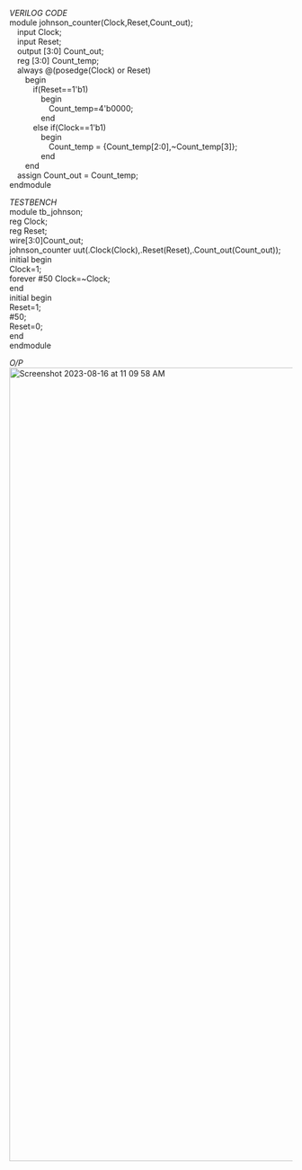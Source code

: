 *VERILOG CODE*
<br>module johnson_counter(Clock,Reset,Count_out);
<br>  &emsp;input Clock;
<br>  &emsp;input Reset;
<br>  &emsp;output [3:0] Count_out;
<br>  &emsp;reg [3:0] Count_temp;
<br>  &emsp;always @(posedge(Clock) or Reset)
<br>  &emsp;&emsp;begin
<br>  &emsp;&emsp;&emsp;if(Reset==1'b1)
<br>  &emsp;&emsp;&emsp;&emsp;begin
<br>  &emsp;&emsp;&emsp;&emsp;&emsp;Count_temp=4'b0000;
<br>  &emsp;&emsp;&emsp;&emsp;end
<br>  &emsp;&emsp;&emsp;else if(Clock==1'b1)
<br>  &emsp;&emsp;&emsp;&emsp;begin
<br>  &emsp;&emsp;&emsp;&emsp;&emsp;Count_temp = {Count_temp[2:0],~Count_temp[3]};
<br>  &emsp;&emsp;&emsp;&emsp;end
<br>  &emsp;&emsp;end
<br>  &emsp;assign Count_out = Count_temp;
<br>endmodule

*TESTBENCH*
<br>module tb_johnson;
<br>  reg Clock;
<br>  reg Reset;
<br>  wire[3:0]Count_out;
<br>  johnson_counter uut(.Clock(Clock),.Reset(Reset),.Count_out(Count_out));
<br>  initial begin
<br>    Clock=1;
<br>    forever #50 Clock=~Clock;
<br>  end
<br>  initial begin
<br>    Reset=1;
<br>    #50;
<br>    Reset=0;
<br>  end
<br>endmodule

*O/P*
<img width="1413" alt="Screenshot 2023-08-16 at 11 09 58 AM" src="https://github.com/AnnaTheSloth284/S4_KTU_Digital_Lab/assets/112563080/85013c2c-a3c0-4b32-b377-dd3603b0cda0">
